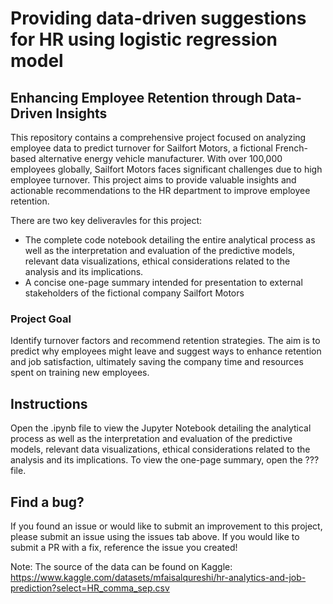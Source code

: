 # Providing data-driven suggestions for HR using logistic regression model

## Enhancing Employee Retention through Data-Driven Insights

This repository contains a comprehensive project focused on analyzing employee data to predict turnover for Sailfort Motors, a fictional French-based alternative energy vehicle manufacturer. With over 100,000 employees globally, Sailfort Motors faces significant challenges due to high employee turnover. This project aims to provide valuable insights and actionable recommendations to the HR department to improve employee retention.

There are two key deliveravles for this project: 

* The complete code notebook detailing the entire analytical process as well as the interpretation and evaluation of the predictive models, relevant data visualizations, ethical considerations related to the analysis and its implications.
* A concise one-page summary intended for presentation to external stakeholders of the fictional company Sailfort Motors


### Project Goal
Identify turnover factors and recommend retention strategies. The aim is to predict why employees might leave and suggest ways to enhance retention and job satisfaction, ultimately saving the company time and resources spent on training new employees.


## Instructions
Open the .ipynb file to view the Jupyter Notebook detailing the analytical process as well as the interpretation and evaluation of the predictive models, relevant data visualizations, ethical considerations related to the analysis and its implications.
To view the one-page summary, open the ??? file. 


## Find a bug?

If you found an issue or would like to submit an improvement to this project, please submit an issue using the issues tab above. If you would like to submit a PR with a fix, reference the issue you created!


Note: The source of the data can be found on Kaggle:
https://www.kaggle.com/datasets/mfaisalqureshi/hr-analytics-and-job-prediction?select=HR_comma_sep.csv
